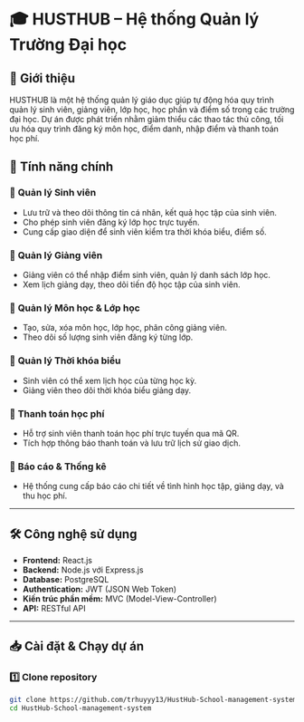 # 🎓 HUSTHUB – Hệ thống Quản lý Trường Đại học

## 📖 Giới thiệu  
HUSTHUB là một hệ thống quản lý giáo dục giúp tự động hóa quy trình quản lý sinh viên, giảng viên, lớp học, học phần và điểm số trong các trường đại học. Dự án được phát triển nhằm giảm thiểu các thao tác thủ công, tối ưu hóa quy trình đăng ký môn học, điểm danh, nhập điểm và thanh toán học phí.

## 🚀 Tính năng chính  
### 🔹 **Quản lý Sinh viên**
- Lưu trữ và theo dõi thông tin cá nhân, kết quả học tập của sinh viên.  
- Cho phép sinh viên đăng ký lớp học trực tuyến.  
- Cung cấp giao diện để sinh viên kiểm tra thời khóa biểu, điểm số.  

### 🔹 **Quản lý Giảng viên**
- Giảng viên có thể nhập điểm sinh viên, quản lý danh sách lớp học.  
- Xem lịch giảng dạy, theo dõi tiến độ học tập của sinh viên.  

### 🔹 **Quản lý Môn học & Lớp học**
- Tạo, sửa, xóa môn học, lớp học, phân công giảng viên.  
- Theo dõi số lượng sinh viên đăng ký từng lớp.  

### 🔹 **Quản lý Thời khóa biểu**
- Sinh viên có thể xem lịch học của từng học kỳ.  
- Giảng viên theo dõi thời khóa biểu giảng dạy.  

### 🔹 **Thanh toán học phí**
- Hỗ trợ sinh viên thanh toán học phí trực tuyến qua mã QR.  
- Tích hợp thông báo thanh toán và lưu trữ lịch sử giao dịch.  

### 🔹 **Báo cáo & Thống kê**
- Hệ thống cung cấp báo cáo chi tiết về tình hình học tập, giảng dạy, và thu học phí.  

---

## 🛠 Công nghệ sử dụng  
- **Frontend:** React.js  
- **Backend:** Node.js với Express.js  
- **Database:** PostgreSQL  
- **Authentication:** JWT (JSON Web Token)  
- **Kiến trúc phần mềm:** MVC (Model-View-Controller)  
- **API:** RESTful API  

---

## 📥 Cài đặt & Chạy dự án  
### 1️⃣ **Clone repository**  
```sh
git clone https://github.com/trhuyyy13/HustHub-School-management-system.git
cd HustHub-School-management-system
